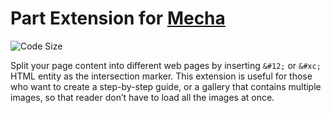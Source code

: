 Part Extension for [Mecha](https://github.com/mecha-cms/mecha)
==============================================================

![Code Size](https://img.shields.io/github/languages/code-size/mecha-cms/x.part?color=%23444&style=for-the-badge)

Split your page content into different web pages by inserting `&#12;` or `&#xc;` HTML entity as the intersection marker.
This extension is useful for those who want to create a step-by-step guide, or a gallery that contains multiple images,
so that reader don’t have to load all the images at once.